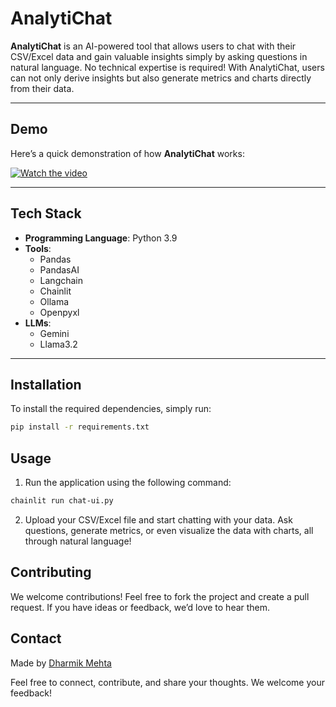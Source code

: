 # AnalytiChat

**AnalytiChat** is an AI-powered tool that allows users to chat with their CSV/Excel data and gain valuable insights simply by asking questions in natural language. No technical expertise is required! With AnalytiChat, users can not only derive insights but also generate metrics and charts directly from their data.

---

## Demo

Here’s a quick demonstration of how **AnalytiChat** works:

[![Watch the video](https://img.youtube.com/vi/y-C2JDhP1BQ/0.jpg)](https://www.youtube.com/watch?v=y-C2JDhP1BQ)


---

## Tech Stack

- **Programming Language**: Python 3.9
- **Tools**: 
  - Pandas
  - PandasAI
  - Langchain
  - Chainlit
  - Ollama
  - Openpyxl
- **LLMs**:
  - Gemini
  - Llama3.2

---

## Installation

To install the required dependencies, simply run:

```bash
pip install -r requirements.txt 
```

## Usage

1. Run the application using the following command:

```bash
chainlit run chat-ui.py
```

2. Upload your CSV/Excel file and start chatting with your data. Ask questions, generate metrics, or even visualize the data with charts, all through natural language!

## Contributing
We welcome contributions! Feel free to fork the project and create a pull request. If you have ideas or feedback, we’d love to hear them.

## Contact
Made by [Dharmik Mehta](https://dharmikm9.github.io/digital-profile/)

Feel free to connect, contribute, and share your thoughts. We welcome your feedback!
